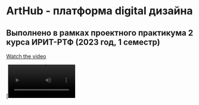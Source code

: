 # ArtHub - платформа digital дизайна

## Выполнено в рамках проектного практикума 2 курса ИРИТ-РТФ (2023 год, 1 семестр)

[Watch the video](https://www.youtube.com/watch?v=i8GDRTa9f8A)

[<video src='https://www.youtube.com/embed/i8GDRTa9f8A' width=180/>]

